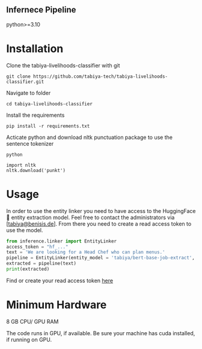 
## Infernece Pipeline

python>=3.10
# Installation
Clone the tabiya-livelihoods-classifier with git

```
git clone https://github.com/tabiya-tech/tabiya-livelihoods-classifier.git
```

Navigate to folder

```
cd tabiya-livelihoods-classifier
```

Install the requirements

```
pip install -r requirements.txt
```

Acticate python and download nltk punctuation package to use the sentence tokenizer

```
python
```

```
import nltk
nltk.download('punkt')
```

# Usage

In order to use the entity linker you need to have access to the HuggingFace 🤗 entity extraction model. Feel free to contact the administrators via [tabiya@benisis.de].
From there you need to create a read access token to use the model.  
```python
from inference.linker import EntityLinker
access_token = "hf_..."
text = 'We are looking for a Head Chef who can plan menus.'
pipeline = EntityLinker(entity_model = 'tabiya/bert-base-job-extract', similarity_model = 'all-MiniLM-L6-v2', hf_token = access_token)
extracted = pipeline(text)
print(extracted)
```
Find or create your read access token [here](https://huggingface.co/settings/tokens)

# Minimum Hardware

8 GB CPU/ GPU RAM 

The code runs in GPU, if available. Be sure your machine has cuda installed, if running on GPU.
